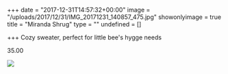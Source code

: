 +++
date = "2017-12-31T14:57:32+00:00"
image = "/uploads/2017/12/31/IMG_20171231_140857_475.jpg"
showonlyimage = true
title = "Miranda Shrug"
type = ""
undefined = []

+++
Cozy sweater, perfect for little bee's hygge needs 

35\.00

![](/uploads/2017/12/31/IMG_20171231_140857_475.jpg)
